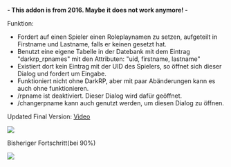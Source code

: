 **- This addon is from 2016. Maybe it does not work anymore! -**

Funktion:

* Fordert auf einen Spieler einen Roleplaynamen zu setzen, aufgeteilt in Firstname und Lastname, falls er keinen gesetzt hat.
* Benutzt eine eigene Tabelle in der Datebank mit dem Eintrag "darkrp_rpnames" mit den Attributen: "uid, firstname, lastname"
* Existiert dort kein Eintrag mit der UID des Spielers, so öffnet sich dieser Dialog und fordert um Eingabe.
* Funktioniert nicht ohne DarkRP, aber mit paar Abänderungen kann es auch ohne funktionieren.
* /rpname ist deaktiviert. Dieser Dialog wird dafür geöffnet.
* /changerpname kann auch genutzt werden, um diesen Dialog zu öffnen.


Updated Final Version: [Video](https://puu.sh/r83wu/c2fb9d0845.mp4)

![](http://i.imgur.com/BYlvfvK.png)



Bisheriger Fortschritt(bei 90%)

![](http://i.imgur.com/aepA19C.png)
